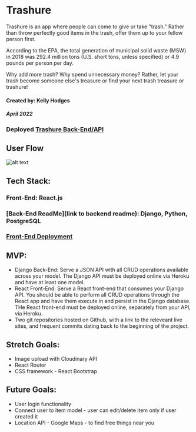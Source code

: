 # Trashure

Trashure is an app where people can come to give or take "trash." Rather than throw perfectly good items in the trash, offer them up to your fellow person first. 

According to the EPA, the total generation of municipal solid waste (MSW) in 2018 was 292.4 million tons (U.S. short tons, unless specified) or 4.9 pounds per person per day. 

Why add more trash? Why spend unnecessary money? Rather, let your trash become someone else's treasure or find your next trash treasure or trashure!

#### Created by: Kelly Hodges
##### April 2022

### Deployed [Trashure Back-End/API](https://treasure-trash-api.herokuapp.com/)

## User Flow
![alt text](https://i.imgur.com/aPRMFo6.png "Trashure User Flow")

## Tech Stack: 
### Front-End: React.js
### [Back-End ReadMe](link to backend readme): Django, Python, PostgreSQL 
### [Front-End Deployment](https://trashure-finder.herokuapp.com/)

## MVP:
- Django Back-End: Serve a JSON API with all CRUD operations available across your model. The Django API must be deployed online via Heroku and have at least one model.
- React Front-End: Serve a React front-end that consumes your Django API. You should be able to perform all CRUD operations through the React app and have them execute in and persist in the Django database. THe React front-end must be deployed online, separately from your API, via Heroku.
- Two git repositories hosted on Github, with a link to the releveant live sites, and frequent commits dating back to the beginning of the project. 

## Stretch Goals:
- Image upload with Cloudinary API
- React Router
- CSS framework - React Bootstrap

## Future Goals:
- User login functionality
- Connect user to item model - user can edit/delete item only if user created it
- Location API - Google Maps - to find free things near you